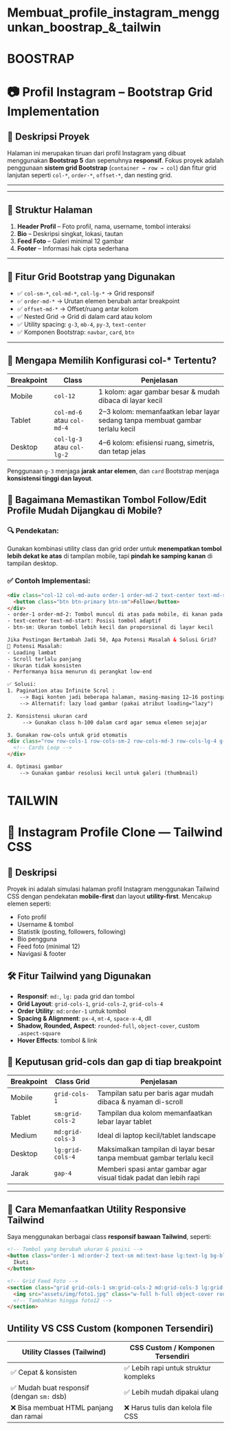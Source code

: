 # Membuat_profile_instagram_menggunkan_boostrap_&_tailwin
# BOOSTRAP
# 📷 Profil Instagram – Bootstrap Grid Implementation

## 📝 Deskripsi Proyek

Halaman ini merupakan tiruan dari profil Instagram yang dibuat menggunakan **Bootstrap 5** dan sepenuhnya **responsif**. Fokus proyek adalah penggunaan **sistem grid Bootstrap** (`container → row → col`) dan fitur grid lanjutan seperti `col-*`, `order-*`, `offset-*`, dan nesting grid.

---

---

## 🧱 Struktur Halaman

1. **Header Profil** – Foto profil, nama, username, tombol interaksi
2. **Bio** – Deskripsi singkat, lokasi, tautan
3. **Feed Foto** – Galeri minimal 12 gambar
4. **Footer** – Informasi hak cipta sederhana

---

## 🎯 Fitur Grid Bootstrap yang Digunakan

- ✅ `col-sm-*`, `col-md-*`, `col-lg-*` → Grid responsif
- ✅ `order-md-*` → Urutan elemen berubah antar breakpoint
- ✅ `offset-md-*` → Offset/ruang antar kolom
- ✅ Nested Grid → Grid di dalam card atau kolom
- ✅ Utility spacing: `g-3`, `mb-4`, `py-3`, `text-center`
- ✅ Komponen Bootstrap: `navbar`, `card`, `btn`

---

## 📐 Mengapa Memilih Konfigurasi col-* Tertentu?

| Breakpoint | Class                | Penjelasan                            |
|------------|----------------------|---------------------------------------|
| Mobile     | `col-12`             | 1 kolom: agar gambar besar & mudah dibaca di layar kecil      |
| Tablet     | `col-md-6` atau `col-md-4`| 2–3 kolom: memanfaatkan lebar layar sedang tanpa membuat gambar terlalu kecil |
| Desktop    | `col-lg-3` atau `col-lg-2` | 4–6 kolom: efisiensi ruang, simetris, dan tetap jelas   |

Penggunaan `g-3` menjaga **jarak antar elemen**, dan `card` Bootstrap menjaga **konsistensi tinggi dan layout**.

## 📲 Bagaimana Memastikan Tombol Follow/Edit Profile Mudah Dijangkau di Mobile?

### 🔍 Pendekatan:

Gunakan kombinasi utility class dan grid order untuk **menempatkan tombol lebih dekat ke atas** di tampilan mobile, tapi **pindah ke samping kanan** di tampilan desktop.

### ✅ Contoh Implementasi:

```html
<div class="col-12 col-md-auto order-1 order-md-2 text-center text-md-start mb-3 mb-md-0">
  <button class="btn btn-primary btn-sm">Follow</button>
</div>
- order-1 order-md-2: Tombol muncul di atas pada mobile, di kanan pada desktop
- text-center text-md-start: Posisi tombol adaptif
- btn-sm: Ukuran tombol lebih kecil dan proporsional di layar kecil

Jika Postingan Bertambah Jadi 50, Apa Potensi Masalah & Solusi Grid?
🧨 Potensi Masalah:
- Loading lambat
- Scroll terlalu panjang
- Ukuran tidak konsisten
- Performanya bisa menurun di perangkat low-end

✅ Solusi:
1. Pagination atau Infinite Scrol :
    --> Bagi konten jadi beberapa halaman, masing-masing 12–16 postingan
    --> Alternatif: lazy load gambar (pakai atribut loading="lazy")

2. Konsistensi ukuran card
     --> Gunakan class h-100 dalam card agar semua elemen sejajar

3. Gunakan row-cols untuk grid otomatis
<div class="row row-cols-1 row-cols-sm-2 row-cols-md-3 row-cols-lg-4 g-3">
  <!-- Cards Loop -->
</div>

4. Optimasi gambar
    --> Gunakan gambar resolusi kecil untuk galeri (thumbnail)
```


# TAILWIN
# 📸 Instagram Profile Clone — Tailwind CSS

## 🎯 Deskripsi
Proyek ini adalah simulasi halaman profil Instagram menggunakan Tailwind CSS dengan pendekatan **mobile-first** dan layout **utility-first**. Mencakup elemen seperti:
- Foto profil
- Username & tombol
- Statistik (posting, followers, following)
- Bio pengguna
- Feed foto (minimal 12)
- Navigasi & footer

## 🛠️ Fitur Tailwind yang Digunakan
- **Responsif**: `md:`, `lg:` pada grid dan tombol
- **Grid Layout**: `grid-cols-1`, `grid-cols-2`, `grid-cols-4`
- **Order Utility**: `md:order-1` untuk tombol
- **Spacing & Alignment**: `px-4`, `mt-4`, `space-x-4`, dll
- **Shadow, Rounded, Aspect**: `rounded-full`, `object-cover`, custom `.aspect-square`
- **Hover Effects**: tombol & link


## 📐 Keputusan grid-cols dan gap di tiap breakpoint

| Breakpoint | Class Grid        | Penjelasan                                                            |
|------------|-------------------|-----------------------------------------------------------------------|
| Mobile     | `grid-cols-1`     | Tampilan satu per baris agar mudah dibaca & nyaman di-scroll          |
| Tablet     | `sm:grid-cols-2`  | Tampilan dua kolom memanfaatkan lebar layar tablet                    |
| Medium     | `md:grid-cols-3`  | Ideal di laptop kecil/tablet landscape                                |
| Desktop    | `lg:grid-cols-4`  | Maksimalkan tampilan di layar besar tanpa membuat gambar terlalu kecil|
| Jarak      | `gap-4`           | Memberi spasi antar gambar agar visual tidak padat dan lebih rapi     |

---

## 🔁 Cara Memanfaatkan Utility Responsive Tailwind

Saya menggunakan berbagai class **responsif bawaan Tailwind**, seperti:

```html
<!-- Tombol yang berubah ukuran & posisi -->
<button class="order-1 md:order-2 text-sm md:text-base lg:text-lg bg-blue-500 text-white px-4 py-2 rounded">
  Ikuti
</button>

<!-- Grid Feed Foto -->
<section class="grid grid-cols-1 sm:grid-cols-2 md:grid-cols-3 lg:grid-cols-4 gap-4">
  <img src="assets/img/foto1.jpg" class="w-full h-full object-cover rounded shadow" />
  <!-- Tambahkan hingga foto12 -->
</section>
```
## Untility VS CSS Custom (komponen Tersendiri)
| Utility Classes (Tailwind)                | CSS Custom / Komponen Tersendiri     |
| ----------------------------------------- | ------------------------------------ |
| ✅ Cepat & konsisten                      | ✅ Lebih rapi untuk struktur kompleks |
| ✅ Mudah buat responsif (dengan `sm:` dsb)| ✅ Lebih mudah dipakai ulang          |
| ❌ Bisa membuat HTML panjang dan ramai    | ❌ Harus tulis dan kelola file CSS    |

